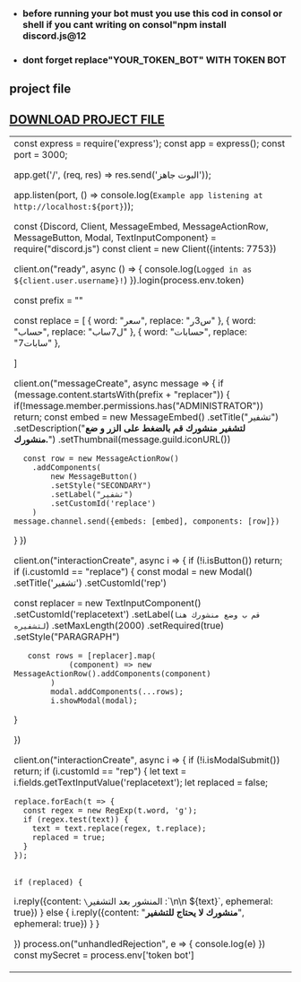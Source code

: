 <html>
  <head>
    <link rel="icon" href="picsart_24-06_2P5-10-56-54-582%20(1).jpg"/>
  </head>
<body>
<style>
  body{
    background-image: url('Picsart_24-05-16_20-56-54-582%20(1).jpg');
  }

</style>


<ul>
  <li><h3>before running your bot must you use this cod in consol or shell if you cant writing on consol"npm install discord.js@12
</h3></li>
 <li><h3>dont forget replace"YOUR_TOKEN_BOT" WITH TOKEN BOT</h3></li>
</ul>
<h2>project file</h2>
<A download href="index (4).js"><h2>DOWNLOAD PROJECT FILE</h2></A>
<table>
  <tr>
    <td>
const express = require('express');
const app = express();
const port = 3000;

app.get('/', (req, res) => res.send('البوت جاهز'));

app.listen(port, () => console.log(`Example app listening at http://localhost:${port}`));

const {Discord, Client, MessageEmbed, MessageActionRow, MessageButton, Modal, TextInputComponent} = require("discord.js")
const client = new Client({intents: 7753})

client.on("ready", async () => {
  console.log(`Logged in as ${client.user.username}!`)
}).login(process.env.token)

const prefix = ""

const replace = [
  {
    word: "سعر",
    replace: "س3ر"
  },
   {
    word: "حساب",
    replace: "ل7ساب"
  },
{
    word: "حسابات",
    replace: "7سابات"
  },

]

client.on("messageCreate", async message => {
  if (message.content.startsWith(prefix + "replacer")) {
  if(!message.member.permissions.has("ADMINISTRATOR")) return;
    const embed = new MessageEmbed()
    .setTitle("تشفير")
    .setDescription("**لتشفير منشورك قم بالضغط على الزر و ضع منشورك.**")
    .setThumbnail(message.guild.iconURL())
    
      const row = new MessageActionRow()
        .addComponents(
            new MessageButton()
            .setStyle("SECONDARY")
            .setLabel("تشفير")
            .setCustomId('replace')
        )
    message.channel.send({embeds: [embed], components: [row]})
  }
})


client.on("interactionCreate", async i => {
  if (!i.isButton()) return;
  if (i.customId == "replace") {
            const modal = new Modal()
            .setTitle('تشفير')
            .setCustomId('rep')

   const replacer = new TextInputComponent()
            .setCustomId('replacetext')
            .setLabel(`قم ب وضع منشورك هنا لتشفيره`)
            .setMaxLength(2000)
            .setRequired(true)
            .setStyle("PARAGRAPH")
    
       const rows = [replacer].map(
                (component) => new MessageActionRow().addComponents(component)
            )
            modal.addComponents(...rows);
            i.showModal(modal);
        
  }
  
})

client.on("interactionCreate", async i => {
  if (!i.isModalSubmit()) return;
  if (i.customId == "rep") {
let text = i.fields.getTextInputValue('replacetext');
    let replaced = false;

    replace.forEach(t => {
      const regex = new RegExp(t.word, 'g');
      if (regex.test(text)) {
        text = text.replace(regex, t.replace);
        replaced = true;
      }
    });


    if (replaced) {
i.reply({content: `\`المنشور بعد التشفير :\`\n\n ${text}`, ephemeral: true})
    } else {
      i.reply({content: "**منشورك لا يحتاج للتشفير**", ephemeral: true})
    }
  }
  
})
process.on("unhandledRejection", e => {
  console.log(e)
})
const mySecret = process.env['token bot']
</td>
  </tr>
</table>


</body>
</html>
